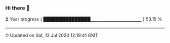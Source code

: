 ### Hi there 👋

⏳ Year progress { ███████████████▁▁▁▁▁▁▁▁▁▁▁▁▁▁▁ } 53.15 %

---

⏰ Updated on Sat, 13 Jul 2024 12:19:41 GMT
